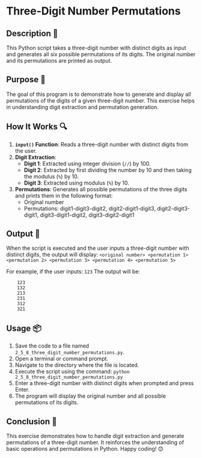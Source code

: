 # Three-Digit Number Permutations

## Description 📝
This Python script takes a three-digit number with distinct digits as input and generates all six possible permutations of its digits.
The original number and its permutations are printed as output.

## Purpose 🎯
The goal of this program is to demonstrate how to generate and display all permutations of the digits of a given three-digit number.
This exercise helps in understanding digit extraction and permutation generation.

## How It Works 🔍
1. **`input()` Function**: Reads a three-digit number with distinct digits from the user.
2. **Digit Extraction**:
   - **Digit 1**: Extracted using integer division (`//`) by 100.
   - **Digit 2**: Extracted by first dividing the number by 10 and then taking the modulus (`%`) by 10.
   - **Digit 3**: Extracted using modulus (`%`) by 10.
3. **Permutations**: Generates all possible permutations of the three digits and prints them in the following format:
   - Original number
   - Permutations: digit1-digit3-digit2, digit2-digit1-digit3, digit2-digit3-digit1, digit3-digit1-digit2, digit3-digit2-digit1

## Output 📜
When the script is executed and the user inputs a three-digit number with distinct digits, the output will display:
    ```
    <original number>
    <permutation 1>
    <permutation 2>
    <permutation 3>
    <permutation 4>
    <permutation 5>
    ``` 

For example, if the user inputs: 
    ``` 123 ```
The output will be: 
```
    123
    132
    213
    231
    312
    321
```

## Usage 📦
1. Save the code to a file named `2_5_8_three_digit_number_permutations.py`.
2. Open a terminal or command prompt.
3. Navigate to the directory where the file is located.
4. Execute the script using the command:
`python 2_5_8_three_digit_number_permutations.py`
5. Enter a three-digit number with distinct digits when prompted and press Enter.
6. The program will display the original number and all possible permutations of its digits.

## Conclusion 🚀
This exercise demonstrates how to handle digit extraction and generate permutations of a three-digit number.
It reinforces the understanding of basic operations and permutations in Python.
Happy coding! 😊